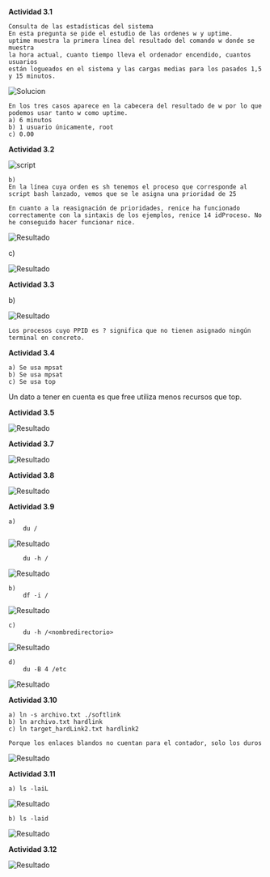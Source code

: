 **Actividad 3.1** 

    Consulta de las estadísticas del sistema
    En esta pregunta se pide el estudio de las ordenes w y uptime.
    uptime muestra la primera línea del resultado del comando w donde se muestra
    la hora actual, cuanto tiempo lleva el ordenador encendido, cuantos usuarios 
    están logueados en el sistema y las cargas medias para los pasados 1,5 y 15 minutos.



![Solucion](Ejercicio3_1.jpeg)

    En los tres casos aparece en la cabecera del resultado de w por lo que podemos usar tanto w como uptime.
    a) 6 minutos
    b) 1 usuario únicamente, root
    c) 0.00

**Actividad 3.2**

![script](Ejercicio32_script.jpeg)

    b)
    En la línea cuya orden es sh tenemos el proceso que corresponde al script bash lanzado, vemos que se le asigna una prioridad de 25

    En cuanto a la reasignación de prioridades, renice ha funcionado correctamente con la sintaxis de los ejemplos, renice 14 idProceso. No he conseguido hacer funcionar nice.
![Resultado](resultadoTop.jpeg)

c)

![Resultado](resultadoTime.jpeg)


**Actividad 3.3**


b)

![Resultado](Ejercicio3_3.jpeg)

    Los procesos cuyo PPID es ? significa que no tienen asignado ningún terminal en concreto.

**Actividad 3.4**

    a) Se usa mpsat
    b) Se usa mpsat
    c) Se usa top



Un dato a tener en cuenta es que free utiliza menos recursos que top.


**Actividad 3.5**

![Resultado](Ejercicio3_5.jpeg)




**Actividad 3.7**

![Resultado](Ejercicio3_7.jpeg)




**Actividad 3.8**

![Resultado](Ejercicio3_8.jpeg)

**Actividad 3.9**

    a) 
        du /


![Resultado](Ejercicio3_9_a.jpeg)


        du -h /


![Resultado](Ejercicio3_9_a2.jpeg)

    b)
        df -i /
![Resultado](Ejercicio3_9_b.jpeg)

    c)
        du -h /<nombredirectorio>

![Resultado](Ejercicio3_9_c.jpeg)
    
    d)
        du -B 4 /etc


![Resultado](Ejercicio3_9_d.jpeg)


**Actividad 3.10**

    a) ln -s archivo.txt ./softlink
    b) ln archivo.txt hardlink
    c) ln target_hardLink2.txt hardlink2

    Porque los enlaces blandos no cuentan para el contador, solo los duros


![Resultado](Ejercicio3_10.jpeg)


**Actividad 3.11**

    a) ls -laiL

![Resultado](Ejercicio3_11a.jpeg)

    b) ls -laid

![Resultado](Ejercicio3_11b.jpeg)


**Actividad 3.12**


![Resultado](Ejercicio3_12.jpeg)